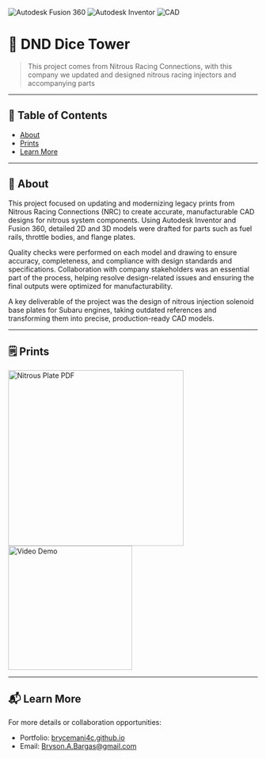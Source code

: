 ![Autodesk Fusion 360](https://img.shields.io/badge/Fusion%20360-AE8C2A?logo=autodesk&logoColor=white)
![Autodesk Inventor](https://img.shields.io/badge/Inventor-DB6B0E?logo=autodesk&logoColor=white)
![CAD](https://img.shields.io/badge/CAD-Design-blue)


# 🎲 DND Dice Tower

> This project comes from Nitrous Racing Connections, with this company we updated and designed nitrous racing injectors and accompanying parts

---

## 📙 Table of Contents  
- [About](#-about)    
- [Prints](#Prints)  
- [Learn More](#-learn-more)

---

## 📌 About  
This project focused on updating and modernizing legacy prints from Nitrous Racing Connections (NRC) to create accurate, manufacturable CAD designs for nitrous system components. Using Autodesk Inventor and Fusion 360, detailed 2D and 3D models were drafted for parts such as fuel rails, throttle bodies, and flange plates.

Quality checks were performed on each model and drawing to ensure accuracy, completeness, and compliance with design standards and specifications. Collaboration with company stakeholders was an essential part of the process, helping resolve design-related issues and ensuring the final outputs were optimized for manufacturability.

A key deliverable of the project was the design of nitrous injection solenoid base plates for Subaru engines, taking outdated references and transforming them into precise, production-ready CAD models.

---

## 🗒️ Prints

<div>
    <a href="assets/NitrousPlate4150.png">
        <img src="assets/NitrousPlate4150.png" alt="Nitrous Plate PDF" width="353.5" />
    </a>
    <a href="https://x.com/nitrousracecon1/status/1590818819031064576/video/1">
        <img src="assets/NitrousPlate.gif" alt="Video Demo" width="250"/>
    </a>
</div>

---

## 📬 Learn More  
For more details or collaboration opportunities:  
- Portfolio: [brycemani4c.github.io](https://brycemani4c.github.io)  
- Email: [Bryson.A.Bargas@gmail.com](mailto:Bryson.A.Bargas@gmail.com)  

